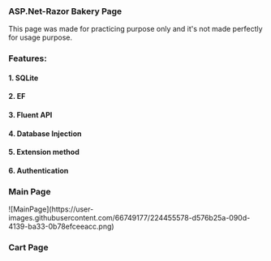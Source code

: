 <h3>ASP.Net-Razor Bakery Page</h3>
</b>
<p>This page was made for practicing purpose only and it's not made perfectly for usage purpose.</p>
<h3>Features:</h3>
<h4>1. SQLite</h4>
<h4>2. EF</h4>
<h4>3. Fluent API</h4>
<h4>4. Database Injection</h4>
<h4>5. Extension method</h4>
<h4>6. Authentication</h4>
<h3>Main Page</h3>
</b>
![MainPage](https://user-images.githubusercontent.com/66749177/224455578-d576b25a-090d-4139-ba33-0b78efceeacc.png)
<h3>Cart Page</h3>
</b>

